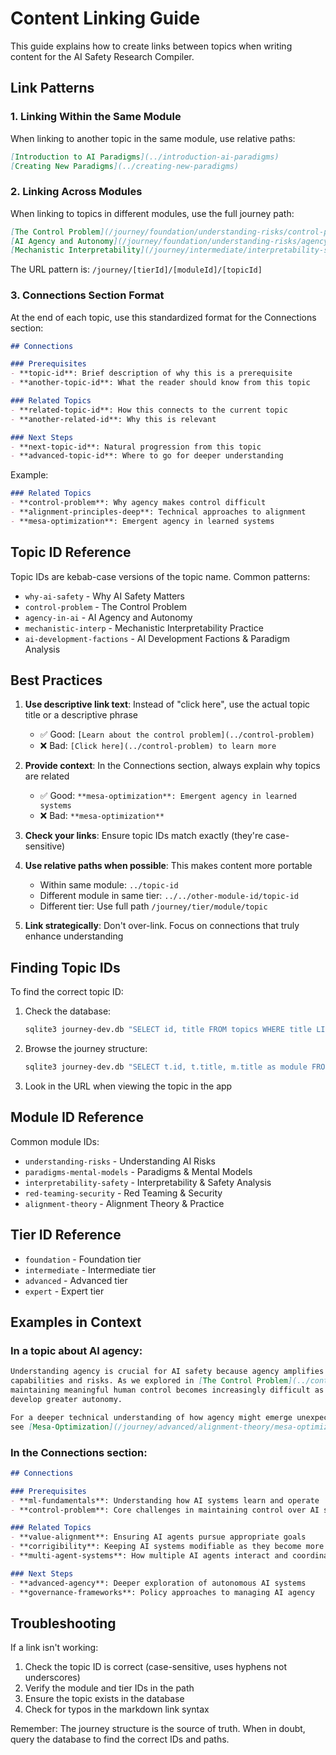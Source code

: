 # Content Linking Guide

This guide explains how to create links between topics when writing content for the AI Safety Research Compiler.

## Link Patterns

### 1. Linking Within the Same Module

When linking to another topic in the same module, use relative paths:

```markdown
[Introduction to AI Paradigms](../introduction-ai-paradigms)
[Creating New Paradigms](../creating-new-paradigms)
```

### 2. Linking Across Modules

When linking to topics in different modules, use the full journey path:

```markdown
[The Control Problem](/journey/foundation/understanding-risks/control-problem)
[AI Agency and Autonomy](/journey/foundation/understanding-risks/agency-in-ai)
[Mechanistic Interpretability](/journey/intermediate/interpretability-safety/mechanistic-interp)
```

The URL pattern is: `/journey/[tierId]/[moduleId]/[topicId]`

### 3. Connections Section Format

At the end of each topic, use this standardized format for the Connections section:

```markdown
## Connections

### Prerequisites
- **topic-id**: Brief description of why this is a prerequisite
- **another-topic-id**: What the reader should know from this topic

### Related Topics
- **related-topic-id**: How this connects to the current topic
- **another-related-id**: Why this is relevant

### Next Steps
- **next-topic-id**: Natural progression from this topic
- **advanced-topic-id**: Where to go for deeper understanding
```

Example:
```markdown
### Related Topics
- **control-problem**: Why agency makes control difficult
- **alignment-principles-deep**: Technical approaches to alignment
- **mesa-optimization**: Emergent agency in learned systems
```

## Topic ID Reference

Topic IDs are kebab-case versions of the topic name. Common patterns:

- `why-ai-safety` - Why AI Safety Matters
- `control-problem` - The Control Problem
- `agency-in-ai` - AI Agency and Autonomy
- `mechanistic-interp` - Mechanistic Interpretability Practice
- `ai-development-factions` - AI Development Factions & Paradigm Analysis

## Best Practices

1. **Use descriptive link text**: Instead of "click here", use the actual topic title or a descriptive phrase
   - ✅ Good: `[Learn about the control problem](../control-problem)`
   - ❌ Bad: `[Click here](../control-problem) to learn more`

2. **Provide context**: In the Connections section, always explain why topics are related
   - ✅ Good: `**mesa-optimization**: Emergent agency in learned systems`
   - ❌ Bad: `**mesa-optimization**`

3. **Check your links**: Ensure topic IDs match exactly (they're case-sensitive)

4. **Use relative paths when possible**: This makes content more portable
   - Within same module: `../topic-id`
   - Different module in same tier: `../../other-module-id/topic-id`
   - Different tier: Use full path `/journey/tier/module/topic`

5. **Link strategically**: Don't over-link. Focus on connections that truly enhance understanding

## Finding Topic IDs

To find the correct topic ID:

1. Check the database: 
   ```bash
   sqlite3 journey-dev.db "SELECT id, title FROM topics WHERE title LIKE '%keyword%';"
   ```

2. Browse the journey structure:
   ```bash
   sqlite3 journey-dev.db "SELECT t.id, t.title, m.title as module FROM topics t JOIN modules m ON t.module_id = m.id ORDER BY m.title, t.position;"
   ```

3. Look in the URL when viewing the topic in the app

## Module ID Reference

Common module IDs:
- `understanding-risks` - Understanding AI Risks
- `paradigms-mental-models` - Paradigms & Mental Models
- `interpretability-safety` - Interpretability & Safety Analysis
- `red-teaming-security` - Red Teaming & Security
- `alignment-theory` - Alignment Theory & Practice

## Tier ID Reference

- `foundation` - Foundation tier
- `intermediate` - Intermediate tier
- `advanced` - Advanced tier
- `expert` - Expert tier

## Examples in Context

### In a topic about AI agency:
```markdown
Understanding agency is crucial for AI safety because agency amplifies both 
capabilities and risks. As we explored in [The Control Problem](../control-problem), 
maintaining meaningful human control becomes increasingly difficult as AI systems 
develop greater autonomy.

For a deeper technical understanding of how agency might emerge unexpectedly, 
see [Mesa-Optimization](/journey/advanced/alignment-theory/mesa-optimization).
```

### In the Connections section:
```markdown
## Connections

### Prerequisites
- **ml-fundamentals**: Understanding how AI systems learn and operate
- **control-problem**: Core challenges in maintaining control over AI systems

### Related Topics
- **value-alignment**: Ensuring AI agents pursue appropriate goals
- **corrigibility**: Keeping AI systems modifiable as they become more capable
- **multi-agent-systems**: How multiple AI agents interact and coordinate

### Next Steps
- **advanced-agency**: Deeper exploration of autonomous AI systems
- **governance-frameworks**: Policy approaches to managing AI agency
```

## Troubleshooting

If a link isn't working:

1. Check the topic ID is correct (case-sensitive, uses hyphens not underscores)
2. Verify the module and tier IDs in the path
3. Ensure the topic exists in the database
4. Check for typos in the markdown link syntax

Remember: The journey structure is the source of truth. When in doubt, query the database to find the correct IDs and paths.